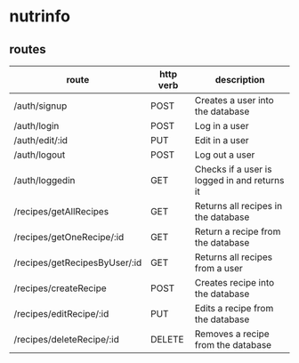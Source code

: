 # nutrinfo

## routes

| route | http verb | description |
| ------------- | ------------- | ------------- |
| /auth/signup  | POST  | Creates a user into the database  |
| /auth/login  | POST  | Log in a user  |
| /auth/edit/:id  | PUT  | Edit in a user  |
| /auth/logout  | POST  | Log out a user  |
| /auth/loggedin  | GET  | Checks if a user is logged in and returns it  |
| /recipes/getAllRecipes  | GET  | Returns all recipes in the database  |
| /recipes/getOneRecipe/:id  | GET  | Return a recipe from the database  |
| /recipes/getRecipesByUser/:id  | GET  | Returns all recipes from a user  |
| /recipes/createRecipe  | POST  | Creates recipe into the database |
| /recipes/editRecipe/:id  | PUT  | Edits a recipe from the database  |
| /recipes/deleteRecipe/:id  | DELETE  | Removes a recipe from the database  |


